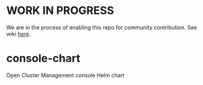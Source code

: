 # WORK IN PROGRESS

We are in the process of enabling this repo for community contribution. See wiki [here](https://open-cluster-management.io/concepts/architecture/).

# console-chart
Open Cluster Management console Helm chart
